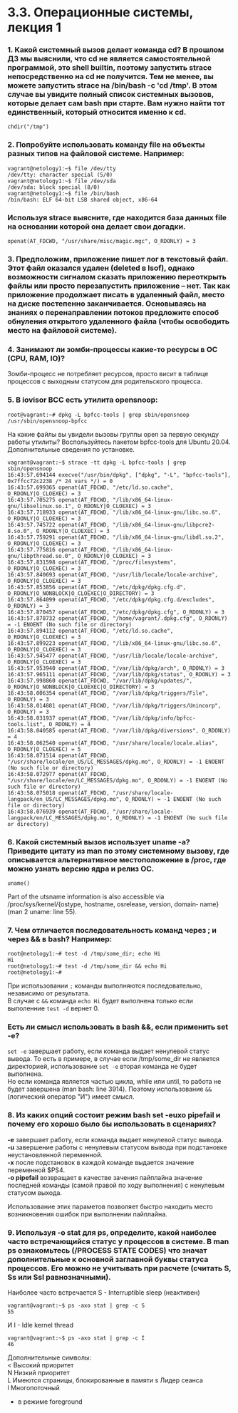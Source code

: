 # 3.3. Операционные системы, лекция 1

### 1. Какой системный вызов делает команда cd? В прошлом ДЗ мы выяснили, что cd не является самостоятельной программой, это shell builtin, поэтому запустить strace непосредственно на cd не получится. Тем не менее, вы можете запустить strace на /bin/bash -c 'cd /tmp'. В этом случае вы увидите полный список системных вызовов, которые делает сам bash при старте. Вам нужно найти тот единственный, который относится именно к cd.

```chdir("/tmp")```

### 2. Попробуйте использовать команду file на объекты разных типов на файловой системе. Например:
```
vagrant@netology1:~$ file /dev/tty
/dev/tty: character special (5/0)
vagrant@netology1:~$ file /dev/sda
/dev/sda: block special (8/0)
vagrant@netology1:~$ file /bin/bash
/bin/bash: ELF 64-bit LSB shared object, x86-64
```
### Используя strace выясните, где находится база данных file на основании которой она делает свои догадки.

```openat(AT_FDCWD, "/usr/share/misc/magic.mgc", O_RDONLY) = 3```

### 3. Предположим, приложение пишет лог в текстовый файл. Этот файл оказался удален (deleted в lsof), однако возможности сигналом сказать приложению переоткрыть файлы или просто перезапустить приложение – нет. Так как приложение продолжает писать в удаленный файл, место на диске постепенно заканчивается. Основываясь на знаниях о перенаправлении потоков предложите способ обнуления открытого удаленного файла (чтобы освободить место на файловой системе).

### 4. Занимают ли зомби-процессы какие-то ресурсы в ОС (CPU, RAM, IO)?
Зомби-процесс не потребляет ресурсов, просто висит в таблице процессов с выходным статусом для родительского процесса.

### 5. В iovisor BCC есть утилита opensnoop:
```
root@vagrant:~# dpkg -L bpfcc-tools | grep sbin/opensnoop
/usr/sbin/opensnoop-bpfcc
```
На какие файлы вы увидели вызовы группы open за первую секунду работы утилиты? Воспользуйтесь пакетом bpfcc-tools для Ubuntu 20.04. Дополнительные сведения по установке.
```
vagrant@vagrant:~$ strace -tt dpkg -L bpfcc-tools | grep sbin/opensnoop
16:43:57.694144 execve("/usr/bin/dpkg", ["dpkg", "-L", "bpfcc-tools"], 0x7ffcc72c2238 /* 24 vars */) = 0
16:43:57.699365 openat(AT_FDCWD, "/etc/ld.so.cache", O_RDONLY|O_CLOEXEC) = 3
16:43:57.705275 openat(AT_FDCWD, "/lib/x86_64-linux-gnu/libselinux.so.1", O_RDONLY|O_CLOEXEC) = 3
16:43:57.718933 openat(AT_FDCWD, "/lib/x86_64-linux-gnu/libc.so.6", O_RDONLY|O_CLOEXEC) = 3
16:43:57.745722 openat(AT_FDCWD, "/lib/x86_64-linux-gnu/libpcre2-8.so.0", O_RDONLY|O_CLOEXEC) = 3
16:43:57.759291 openat(AT_FDCWD, "/lib/x86_64-linux-gnu/libdl.so.2", O_RDONLY|O_CLOEXEC) = 3
16:43:57.775816 openat(AT_FDCWD, "/lib/x86_64-linux-gnu/libpthread.so.0", O_RDONLY|O_CLOEXEC) = 3
16:43:57.831598 openat(AT_FDCWD, "/proc/filesystems", O_RDONLY|O_CLOEXEC) = 3
16:43:57.840693 openat(AT_FDCWD, "/usr/lib/locale/locale-archive", O_RDONLY|O_CLOEXEC) = 3
16:43:57.853856 openat(AT_FDCWD, "/etc/dpkg/dpkg.cfg.d", O_RDONLY|O_NONBLOCK|O_CLOEXEC|O_DIRECTORY) = 3
16:43:57.864099 openat(AT_FDCWD, "/etc/dpkg/dpkg.cfg.d/excludes", O_RDONLY) = 3
16:43:57.870457 openat(AT_FDCWD, "/etc/dpkg/dpkg.cfg", O_RDONLY) = 3
16:43:57.878732 openat(AT_FDCWD, "/home/vagrant/.dpkg.cfg", O_RDONLY) = -1 ENOENT (No such file or directory)
16:43:57.894112 openat(AT_FDCWD, "/etc/ld.so.cache", O_RDONLY|O_CLOEXEC) = 3
16:43:57.899223 openat(AT_FDCWD, "/lib/x86_64-linux-gnu/libc.so.6", O_RDONLY|O_CLOEXEC) = 3
16:43:57.945477 openat(AT_FDCWD, "/usr/lib/locale/locale-archive", O_RDONLY|O_CLOEXEC) = 3
16:43:57.953940 openat(AT_FDCWD, "/var/lib/dpkg/arch", O_RDONLY) = 3
16:43:57.965111 openat(AT_FDCWD, "/var/lib/dpkg/status", O_RDONLY) = 3
16:43:57.998860 openat(AT_FDCWD, "/var/lib/dpkg/updates/", O_RDONLY|O_NONBLOCK|O_CLOEXEC|O_DIRECTORY) = 3
16:43:58.006354 openat(AT_FDCWD, "/var/lib/dpkg/triggers/File", O_RDONLY) = 3
16:43:58.014881 openat(AT_FDCWD, "/var/lib/dpkg/triggers/Unincorp", O_RDONLY) = 3
16:43:58.031937 openat(AT_FDCWD, "/var/lib/dpkg/info/bpfcc-tools.list", O_RDONLY) = 4
16:43:58.040585 openat(AT_FDCWD, "/var/lib/dpkg/diversions", O_RDONLY) = 4
16:43:58.062540 openat(AT_FDCWD, "/usr/share/locale/locale.alias", O_RDONLY|O_CLOEXEC) = 5
16:43:58.071514 openat(AT_FDCWD, "/usr/share/locale/en_US/LC_MESSAGES/dpkg.mo", O_RDONLY) = -1 ENOENT (No such file or directory)
16:43:58.072977 openat(AT_FDCWD, "/usr/share/locale/en/LC_MESSAGES/dpkg.mo", O_RDONLY) = -1 ENOENT (No such file or directory)
16:43:58.075018 openat(AT_FDCWD, "/usr/share/locale-langpack/en_US/LC_MESSAGES/dpkg.mo", O_RDONLY) = -1 ENOENT (No such file or directory)
16:43:58.076939 openat(AT_FDCWD, "/usr/share/locale-langpack/en/LC_MESSAGES/dpkg.mo", O_RDONLY) = -1 ENOENT (No such file or directory)
```


### 6. Какой системный вызов использует uname -a? Приведите цитату из man по этому системному вызову, где описывается альтернативное местоположение в /proc, где можно узнать версию ядра и релиз ОС.

```uname()```

 Part of the utsname information is also accessible via /proc/sys/kernel/{ostype,  hostname,  osrelease,  version,  domain‐
 name} (man 2 uname: line 55).

### 7. Чем отличается последовательность команд через ; и через && в bash? Например:
```
root@netology1:~# test -d /tmp/some_dir; echo Hi
Hi
root@netology1:~# test -d /tmp/some_dir && echo Hi
root@netology1:~#
```
При использовании ```;``` команды выполняются последовательно, независимо от результата.  
В случае с ```&&``` команда ```echo Hi``` будет выполнена только если выполенние ```test -d``` вернет 0. 

### Есть ли смысл использовать в bash &&, если применить set -e?
```set -e``` завершает работу, если команда выдает ненулевой статус вывода. То есть в примере, в случае если /tmp/some_dir не является директорией, использование ```set -e``` вторая команда не будет выполнена.  
Но если команда является частью цикла, while или until, то работа не будет завершена (man bash: line 3914). Поэтому использование ```&&``` (логический оператор "И") имеет смысл.

### 8. Из каких опций состоит режим bash set -euxo pipefail и почему его хорошо было бы использовать в сценариях?

**-e** завершает работу, если команда выдает ненулевой статус вывода.  
**-u** завершение работы с ненулевым статусом вывода при подстановке неустановленной переменной.  
**-x** после подстановок в каждой команде выдается значение переменной $PS4.  
**-o pipefail** возвращает в качестве зачения пайплайна значение последней команды (самой правой по ходу выполнения) с ненулевым статусом выхода.  

Использование этих параметов позволяет быстро находить место возникновения ошибок при выполнении пайплайна.


### 9. Используя -o stat для ps, определите, какой наиболее часто встречающийся статус у процессов в системе. В man ps ознакомьтесь (/PROCESS STATE CODES) что значат дополнительные к основной заглавной буквы статуса процессов. Его можно не учитывать при расчете (считать S, Ss или Ssl равнозначными).

Наиболее часто встречается S - Interruptible sleep (неактивен)
```
vagrant@vagrant:~$ ps -axo stat | grep -c S
55
```
И I - Idle kernel thread
```
vagrant@vagrant:~$ ps -axo stat | grep -c I
46
```
Дополнительные символы:  
<    Высокий приоритет   
N    Низкий приоритет  
L    Имеются страницы, блокированные в памяти 
s    Лидер сеанса  
l    Многопоточный  
+    в режиме foreground





